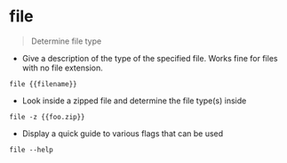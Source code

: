 # file

> Determine file type

- Give a description of the type of the specified file.  Works fine for files with no file extension.

`file {{filename}}`

- Look inside a zipped file and determine the file type(s) inside

`file -z {{foo.zip}}`

- Display a quick guide to various flags that can be used

`file --help`
